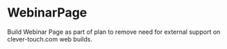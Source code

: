 # WebinarPage
Build Webinar Page as part of plan to remove need for external support on clever-touch.com web builds.
